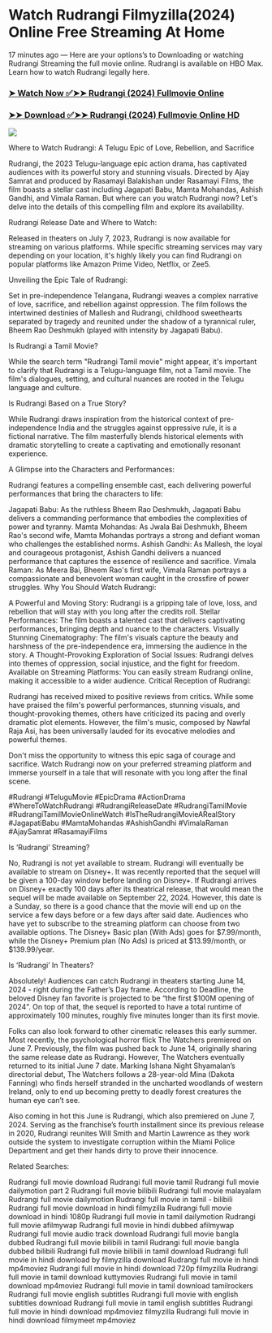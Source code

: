 # Watch Rudrangi Filmyzilla(2024) Online Free Streaming At Home

17 minutes ago — Here are your options’s to Downloading or watching Rudrangi Streaming the full movie online. Rudrangi is available on HBO Max. Learn how to watch Rudrangi legally here.


### [➤ Watch Now ✅➤➤ Rudrangi (2024) Fullmovie Online](https://tamilmovies2024download.blogspot.com/2024/08/rudrangi-near-me.html)

### [➤➤ Download ✅➤➤ Rudrangi (2024) Fullmovie Online HD](https://tamilmovies2024download.blogspot.com/2024/08/rudrangi-near-me.html)

<p dir="auto"><a href="https://tamilmovies2024download.blogspot.com/2024/08/rudrangi-near-me.html" title="PLAY NOW" rel="nofollow"><img src="https://i.imgur.com/jhNGoEt.gif" style="max-width: 100%;"></a></p>

Where to Watch Rudrangi: A Telugu Epic of Love, Rebellion, and Sacrifice

Rudrangi, the 2023 Telugu-language epic action drama, has captivated audiences with its powerful story and stunning visuals. Directed by Ajay Samrat and produced by Rasamayi Balakishan under Rasamayi Films, the film boasts a stellar cast including Jagapati Babu, Mamta Mohandas, Ashish Gandhi, and Vimala Raman. But where can you watch Rudrangi now? Let's delve into the details of this compelling film and explore its availability.

Rudrangi Release Date and Where to Watch:

Released in theaters on July 7, 2023, Rudrangi is now available for streaming on various platforms. While specific streaming services may vary depending on your location, it's highly likely you can find Rudrangi on popular platforms like Amazon Prime Video, Netflix, or Zee5.

Unveiling the Epic Tale of Rudrangi:

Set in pre-independence Telangana, Rudrangi weaves a complex narrative of love, sacrifice, and rebellion against oppression. The film follows the intertwined destinies of Mallesh and Rudrangi, childhood sweethearts separated by tragedy and reunited under the shadow of a tyrannical ruler, Bheem Rao Deshmukh (played with intensity by Jagapati Babu).

Is Rudrangi a Tamil Movie?

While the search term "Rudrangi Tamil movie" might appear, it's important to clarify that Rudrangi is a Telugu-language film, not a Tamil movie. The film's dialogues, setting, and cultural nuances are rooted in the Telugu language and culture.

Is Rudrangi Based on a True Story?

While Rudrangi draws inspiration from the historical context of pre-independence India and the struggles against oppressive rule, it is a fictional narrative. The film masterfully blends historical elements with dramatic storytelling to create a captivating and emotionally resonant experience.

A Glimpse into the Characters and Performances:

Rudrangi features a compelling ensemble cast, each delivering powerful performances that bring the characters to life:

Jagapati Babu: As the ruthless Bheem Rao Deshmukh, Jagapati Babu delivers a commanding performance that embodies the complexities of power and tyranny.
Mamta Mohandas: As Jwala Bai Deshmukh, Bheem Rao's second wife, Mamta Mohandas portrays a strong and defiant woman who challenges the established norms.
Ashish Gandhi: As Mallesh, the loyal and courageous protagonist, Ashish Gandhi delivers a nuanced performance that captures the essence of resilience and sacrifice.
Vimala Raman: As Meera Bai, Bheem Rao's first wife, Vimala Raman portrays a compassionate and benevolent woman caught in the crossfire of power struggles.
Why You Should Watch Rudrangi:

A Powerful and Moving Story: Rudrangi is a gripping tale of love, loss, and rebellion that will stay with you long after the credits roll.
Stellar Performances: The film boasts a talented cast that delivers captivating performances, bringing depth and nuance to the characters.
Visually Stunning Cinematography: The film's visuals capture the beauty and harshness of the pre-independence era, immersing the audience in the story.
A Thought-Provoking Exploration of Social Issues: Rudrangi delves into themes of oppression, social injustice, and the fight for freedom.
Available on Streaming Platforms: You can easily stream Rudrangi online, making it accessible to a wider audience.
Critical Reception of Rudrangi:

Rudrangi has received mixed to positive reviews from critics. While some have praised the film's powerful performances, stunning visuals, and thought-provoking themes, others have criticized its pacing and overly dramatic plot elements. However, the film's music, composed by Nawfal Raja Asi, has been universally lauded for its evocative melodies and powerful themes.

Don't miss the opportunity to witness this epic saga of courage and sacrifice. Watch Rudrangi now on your preferred streaming platform and immerse yourself in a tale that will resonate with you long after the final scene.

#Rudrangi #TeluguMovie #EpicDrama #ActionDrama #WhereToWatchRudrangi #RudrangiReleaseDate #RudrangiTamilMovie #RudrangiTamilMovieOnlineWatch #IsTheRudrangiMovieARealStory #JagapatiBabu #MamtaMohandas #AshishGandhi #VimalaRaman #AjaySamrat #RasamayiFilms



Is ‘Rudrangi’ Streaming?

No, Rudrangi is not yet available to stream. Rudrangi will eventually be available to stream on Disney+. It was recently reported that the sequel will be given a 100-day window before landing on Disney+. If Rudrangi arrives on Disney+ exactly 100 days after its theatrical release, that would mean the sequel will be made available on September 22, 2024. However, this date is a Sunday, so there is a good chance that the movie will end up on the service a few days before or a few days after said date. Audiences who have yet to subscribe to the streaming platform can choose from two available options. The Disney+ Basic plan (With Ads) goes for $7.99/month, while the Disney+ Premium plan (No Ads) is priced at $13.99/month, or $139.99/year.

Is ‘Rudrangi’ In Theaters?

Absolutely! Audiences can catch Rudrangi in theaters starting June 14, 2024 - right during the Father’s Day frame. According to Deadline, the beloved Disney fan favorite is projected to be “the first $100M opening of 2024”. On top of that, the sequel is reported to have a total runtime of approximately 100 minutes, roughly five minutes longer than its first movie.

Folks can also look forward to other cinematic releases this early summer. Most recently, the psychological horror flick The Watchers premiered on June 7. Previously, the film was pushed back to June 14, originally sharing the same release date as Rudrangi. However, The Watchers eventually returned to its initial June 7 date. Marking Ishana Night Shyamalan’s directorial debut, The Watchers follows a 28-year-old Mina (Dakota Fanning) who finds herself stranded in the uncharted woodlands of western Ireland, only to end up becoming pretty to deadly forest creatures the human eye can’t see.

Also coming in hot this June is Rudrangi, which also premiered on June 7, 2024. Serving as the franchise’s fourth installment since its previous release in 2020, Rudrangi reunites Will Smith and Martin Lawrence as they work outside the system to investigate corruption within the Miami Police Department and get their hands dirty to prove their innocence.

Related Searches:

Rudrangi full movie download
Rudrangi full movie tamil
Rudrangi full movie dailymotion part 2
Rudrangi full movie bilibili
Rudrangi full movie malayalam
Rudrangi full movie dailymotion
Rudrangi full movie in tamil - bilibili
Rudrangi full movie download in hindi filmyzilla
Rudrangi full movie download in hindi 1080p
Rudrangi full movie in tamil dailymotion
Rudrangi full movie afilmywap
Rudrangi full movie in hindi dubbed afilmywap
Rudrangi full movie audio track download
Rudrangi full movie bangla dubbed
Rudrangi full movie bilibili in tamil
Rudrangi full movie bangla dubbed bilibili
Rudrangi full movie bilibili in tamil download
Rudrangi full movie in hindi download by filmyzilla
download Rudrangi full movie in hindi mp4moviez
Rudrangi full movie in hindi download 720p filmyzilla
Rudrangi full movie in tamil download kuttymovies
Rudrangi full movie in tamil download mp4moviez
Rudrangi full movie in tamil download tamilrockers
Rudrangi full movie english subtitles
Rudrangi full movie with english subtitles download
Rudrangi full movie in tamil english subtitles
Rudrangi full movie in hindi download mp4moviez filmyzilla
Rudrangi full movie in hindi download filmymeet mp4moviez
